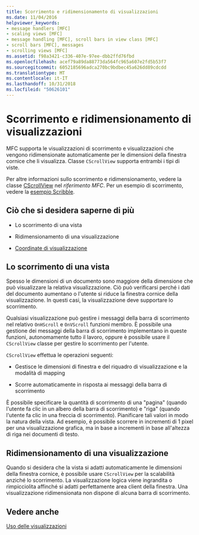 ```yaml
---
title: Scorrimento e ridimensionamento di visualizzazioni
ms.date: 11/04/2016
helpviewer_keywords:
- message handlers [MFC]
- scaling views [MFC]
- message handling [MFC], scroll bars in view class [MFC]
- scroll bars [MFC], messages
- scrolling views [MFC]
ms.assetid: f98a3421-c336-407e-97ee-dbb2ffd76fbd
ms.openlocfilehash: acef79a89da88773da564fc965a607e2fd5b53f7
ms.sourcegitcommit: 6052185696adca270bc9bdbec45a626dd89cdcdd
ms.translationtype: MT
ms.contentlocale: it-IT
ms.lasthandoff: 10/31/2018
ms.locfileid: "50626101"
---
```

# <a name="scrolling-and-scaling-views"></a>Scorrimento e ridimensionamento di visualizzazioni

MFC supporta le visualizzazioni di scorrimento e visualizzazioni che vengono ridimensionate automaticamente per le dimensioni della finestra cornice che li visualizza. Classe `CScrollView` supporta entrambi i tipi di viste.

Per altre informazioni sullo scorrimento e ridimensionamento, vedere la classe [CScrollView](../mfc/reference/cscrollview-class.md) nel *riferimento MFC*. Per un esempio di scorrimento, vedere la [esempio Scribble](../visual-cpp-samples.md).

## <a name="what-do-you-want-to-know-more-about"></a>Ciò che si desidera saperne di più

- Lo scorrimento di una vista

- Ridimensionamento di una visualizzazione

- [Coordinate di visualizzazione](/windows/desktop/gdi/window-coordinate-system)

##  <a name="_core_scrolling_a_view"></a> Lo scorrimento di una vista

Spesso le dimensioni di un documento sono maggiore della dimensione che può visualizzare la relativa visualizzazione. Ciò può verificarsi perché i dati del documento aumentano o l'utente si riduce la finestra cornice della visualizzazione. In questi casi, la visualizzazione deve supportare lo scorrimento.

Qualsiasi visualizzazione può gestire i messaggi della barra di scorrimento nel relativo `OnHScroll` e `OnVScroll` funzioni membro. È possibile una gestione dei messaggi della barra di scorrimento implementano in queste funzioni, autonomamente tutto il lavoro, oppure è possibile usare il `CScrollView` classe per gestire lo scorrimento per l'utente.

`CScrollView` effettua le operazioni seguenti:

- Gestisce le dimensioni di finestra e del riquadro di visualizzazione e la modalità di mapping

- Scorre automaticamente in risposta ai messaggi della barra di scorrimento

È possibile specificare la quantità di scorrimento di una "pagina" (quando l'utente fa clic in un albero della barra di scorrimento) e "riga" (quando l'utente fa clic in una freccia di scorrimento). Pianificare tali valori in modo la natura della vista. Ad esempio, è possibile scorrere in incrementi di 1 pixel per una visualizzazione grafica, ma in base a incrementi in base all'altezza di riga nei documenti di testo.

##  <a name="_core_scaling_a_view"></a> Ridimensionamento di una visualizzazione

Quando si desidera che la vista si adatti automaticamente le dimensioni della finestra cornice, è possibile usare `CScrollView` per la scalabilità anziché lo scorrimento. La visualizzazione logica viene ingrandita o rimpicciolita affinché si adatti perfettamente area client della finestra. Una visualizzazione ridimensionata non dispone di alcuna barra di scorrimento.

## <a name="see-also"></a>Vedere anche

[Uso delle visualizzazioni](../mfc/using-views.md)

